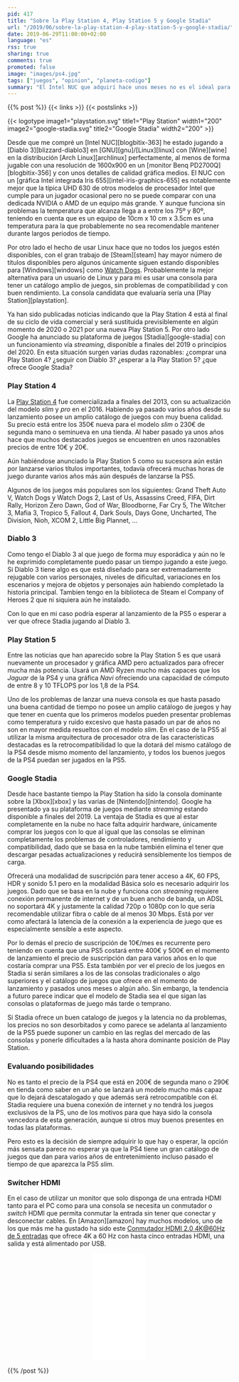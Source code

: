 ```yaml
---
pid: 417
title: "Sobre la Play Station 4, Play Station 5 y Google Stadia"
url: "/2019/06/sobre-la-play-station-4-play-station-5-y-google-stadia/"
date: 2019-06-29T11:00:00+02:00
language: "es"
rss: true
sharing: true
comments: true
promoted: false
image: "images/ps4.jpg"
tags: ["juegos", "opinion", "planeta-codigo"]
summary: "El Intel NUC que adquirí hace unos meses no es el ideal para jugar sobre todo por su pequeño tamaño y temperaturas, en mi caso como jugador ocasional es suficiente pero unido a que soy usuario de GNU/Linux hace que deba usar Wine o Steam para los juegos con lo que hay algunos juegos que me llaman la atención que no tengo disponibles. La Play Station 4 está ya al final de su ciclo de vida, ya hay noticias de la Play Station 5 y Google Stadia ofrecerá una nueva experiencia de juego ¿comprar una Play Station 4? ¿o seguir con Diablo 3 mientras se lanzan la Play Station 5 o a Stadia?."
---
```


{{% post %}}
{{< links >}}
{{< postslinks >}}

{{< logotype image1="playstation.svg" title1="Play Station" width1="200" image2="google-stadia.svg" title2="Google Stadia" width2="200" >}}

Desde que me compré un [Intel NUC][blogbitix-363] he estado jugando a [Diablo 3][blizzard-diablo3] en [GNU][gnu]/[Linux][linux] con [Wine][wine] en la distribución [Arch Linux][archlinux] perfectamente, al menos de forma jugable con una resolución de 1600x900 en un [monitor Benq PD2700Q][blogbitix-356] y con unos detalles de calidad gráfica medios. El NUC con un [gráfica Intel integrada Iris 655][intel-iris-graphics-655] es notablemente mejor que la típica UHD 630 de otros modelos de procesador Intel que cumple para un jugador ocasional pero no se puede comparar con una dedicada NVIDIA o AMD de un equipo más grande. Y aunque funciona sin problemas la temperatura que alcanza llega a a entre los 75º y 80º, teniendo en cuenta que es un equipo de 10cm x 10 cm x 3.5cm es una temperatura para la que probablemente no sea recomendable mantener durante largos periodos de tiempo.

Por otro lado el hecho de usar Linux hace que no todos los juegos estén disponibles, con el gran trabajo de [Steam][steam] hay mayor número de títulos disponibles pero algunos únicamente siguen estando disponibles para [Windows][windows] como [Watch Dogs](https://store.steampowered.com/app/243470/Watch_Dogs/). Probablemente la mejor alternativa para un usuario de Linux y para mi es usar una consola para tener un catálogo amplio de juegos, sin problemas de compatibilidad y con buen rendimiento. La consola candidata que evaluaría sería una [Play Station][playstation].

Ya han sido publicadas noticias indicando que la Play Station 4 está al final de su ciclo de vida comercial y será sustituida previsiblemente en algún momento de 2020 o 2021 por una nueva Play Station 5. Por otro lado Google ha anunciado su plataforma de juegos [Stadia][google-stadia] con un funcionamiento vía _streaming_, disponible a finales del 2019 o principios del 2020. En esta situación surgen varias dudas razonables: ¿comprar una Play Station 4? ¿seguir con Diablo 3? ¿esperar a la Play Station 5? ¿que ofrece Google Stadia?

### Play Station 4

La [Play Station 4](https://es.wikipedia.org/wiki/PlayStation_4) fue comercializada a finales del 2013, con su actualización del modelo _slim_ y _pro_ en el 2016. Habiendo ya pasado varios años desde su lanzamiento posee un amplio catálogo de juegos con muy buena calidad. Su precio está entre los 350€ nueva para el modelo _slim_ o 230€ de segunda mano o seminueva en una tienda. Al haber pasado ya unos años hace que muchos destacados juegos se encuentren en unos razonables precios de entre 10€ y 20€.

Aún habiéndose anunciado la Play Station 5 como su sucesora aún están por lanzarse varios títulos importantes, todavía ofrecerá muchas horas de juego durante varios años más aún después de lanzarse la PS5.

Algunos de los juegos más populares son los siguientes: Grand Theft Auto V, Watch Dogs y Watch Dogs 2, Last of Us, Assassins Creed, FIFA, Dirt Rally, Horizon Zero Dawn, God of War, Bloodborne, Far Cry 5, The Witcher 3, Mafia 3, Tropico 5, Fallout 4, Dark Souls, Days Gone, Uncharted, The Division, Nioh, XCOM 2, Little Big Plannet, ...

### Diablo 3

Como tengo el Diablo 3 al que juego de forma muy esporádica y aún no le he exprimido completamente puedo pasar un tiempo jugando a este juego. Si Diablo 3 tiene algo es que está diseñado para ser extremadamente rejugable con varios personajes, niveles de dificultad, variaciones en los escenarios y mejora de objetos y personajes aún habiendo completado la historia principal. Tambien tengo en la biblioteca de Steam el Company of Heroes 2 que ni siquiera aún he instalado.

Con lo que en mi caso podría esperar al lanzamiento de la PS5 o esperar a ver que ofrece Stadia jugando al Diablo 3.

### Play Station 5

Entre las noticias que han aparecido sobre la Play Station 5 es que usará nuevamente un procesador y gráfica AMD pero actualizados para ofrecer mucha más potencia. Usará un AMD Ryzen mucho más capaces que los _Jaguar_ de la PS4 y una gráfica _Navi_ ofreciendo una capacidad de cómputo de entre 8 y 10 TFLOPS por los 1,8 de la PS4.

Uno de los problemas de lanzar una nueva consola es que hasta pasado una buena cantidad de tiempo no posee un amplio catálogo de juegos y hay que tener en cuenta que los primeros modelos pueden presentar problemas como temperatura y ruido excesivo que hasta pasado un par de años no son en mayor medida resueltos con el modelo _slim_. En el caso de la PS5 al utilizar la misma arquitectura de procesador otra de las características destacadas es la retrocompatibilidad lo que la dotará del mismo catálogo de la PS4 desde mismo momento del lanzamiento, y todos los buenos juegos de la PS4 puedan ser jugados en la PS5.

### Google Stadia

Desde hace bastante tiempo la Play Station ha sido la consola dominante sobre la [Xbox][xbox] y las varias de [Nintendo][nintendo]. Google ha presentado ya su plataforma de juegos mediante _streaming_ estando disponible a finales del 2019. La ventaja de Stadia es que al estar completamente en la nube no hace falta adquirir hardware, únicamente comprar los juegos con lo que al igual que las consolas se eliminan completamente los problemas de controladores, rendimiento y compatibilidad, dado que se basa en la nube también elimina el tener que descargar pesadas actualizaciones y reducirá sensiblemente los tiempos de carga.

Ofrecerá una modalidad de suscripción para tener acceso a 4K, 60 FPS, HDR y sonido 5.1 pero en la modalidad Básica solo es necesario adquirir los juegos. Dado que se basa en la nube y funciona con _streaming_ requiere conexión permanente de internet y de un buen ancho de banda, un ADSL no soportará 4K y justamente la calidad 720p o 1080p con lo que sería recomendable utilizar fibra o cable de al menos 30 Mbps. Está por ver como afectará la latencia de la conexión a la experiencia de juego que es especialmente sensible a este aspecto.

Por lo demás el precio de suscripción de 10€/mes es recurrente pero teniendo en cuenta que una PS5 costará entre 400€ y 500€ en el momento de lanzamiento el precio de suscripción dan para varios años en lo que costaría comprar una PS5. Esta también por ver el precio de los juegos en Stadia si serán similares a los de las consolas tradicionales o algo superiores y el catálogo de juegos que ofrece en el momento de lanzamiento y pasados unos meses o algún año. Sin embargo, la tendencia a futuro parece indicar que el modelo de Stadia sea el que sigan las consolas o plataformas de juego más tarde o temprano.

Si Stadia ofrece un buen catalogo de juegos y la latencia no da problemas, los precios no son desorbitados y como parece se adelanta al lanzamiento de la PS5 puede suponer un cambio en las reglas del mercado de las consolas y ponerle dificultades a la hasta ahora dominante posición de Play Station.

### Evaluando posibilidades

No es tanto el precio de la PS4 que está en 200€ de segunda mano o 290€ en tienda como saber en un año se lanzará un modelo mucho más capaz que lo dejará descatalogado y que además será retrocompatible con él. Stadia requiere una buena conexión de internet y no tendrá los juegos exclusivos de la PS, uno de los motivos para que haya sido la consola vencedora de esta generación, aunque si otros muy buenos presentes en todas las plataformas.

Pero esto es la decisión de siempre adquirir lo que hay o esperar, la opción más sensata parece no esperar ya que la PS4 tiene un gran catálogo de juegos que dan para varios años de entretenimiento incluso pasado el tiempo de que aparezca la PS5 _slim_.

### Switcher HDMI

En el caso de utilizar un monitor que solo disponga de una entrada HDMI tanto para el PC como para una consola se necesita un conmutador o _switch_ HDMI que permita conmutar la entrada sin tener que conectar y desconectar cables. En [Amazon][amazon] hay muchos modelos, uno de los que más me ha gustado ha sido este [Conmutador HDMI 2.0 4K@60Hz de 5 entradas](https://amzn.to/2LsewzY) que ofrece 4K a 60 Hz con hasta cinco entradas HDMI, una salida y está alimentado por USB.

<div class="media-amazon" style="text-align: center;">
    <iframe style="width:120px;height:240px;" marginwidth="0" marginheight="0" scrolling="no" frameborder="0" src="//rcm-eu.amazon-adsystem.com/e/cm?lt1=_blank&bc1=000000&IS2=1&bg1=FFFFFF&fc1=000000&lc1=0000FF&t=blobit-21&language=es_ES&o=30&p=8&l=as4&m=amazon&f=ifr&ref=as_ss_li_til&asins=B07MV8BBS2&linkId=f554140ed8a800631481721106f71a23"></iframe>
</div>

{{% /post %}}
